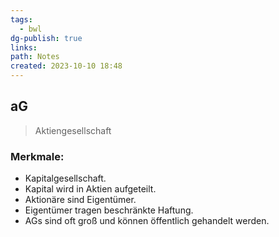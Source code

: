 ```yaml
---
tags:
  - bwl
dg-publish: true
links: 
path: Notes
created: 2023-10-10 18:48
---
```

## aG 
> Aktiengesellschaft

### Merkmale:
- Kapitalgesellschaft.
- Kapital wird in Aktien aufgeteilt.
- Aktionäre sind Eigentümer.
- Eigentümer tragen beschränkte Haftung.
- AGs sind oft groß und können öffentlich gehandelt werden.
